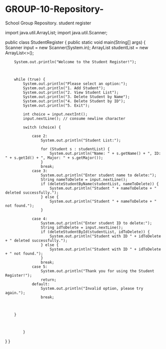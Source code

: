 # GROUP-10-Repository-
School Group Repository.
student register

import java.util.ArrayList;
import java.util.Scanner;

public class StudentRegister {
    public static void main(String[] args) {
        Scanner input = new Scanner(System.in);
        ArrayList<Student> studentList = new ArrayList<>();

        System.out.println("Welcome to the Student Register!");

        

        while (true) {
            System.out.println("Please select an option:");
            System.out.println("1. Add Student");
            System.out.println("2. View Student List");
            System.out.println("3. Delete Student by Name");
            System.out.println("4. Delete Student by ID");
            System.out.println("5. Exit");

            int choice = input.nextInt();
            input.nextLine(); // consume newline character

            switch (choice) {
    
                case 2:
                    System.out.println("Student List:");

                    for (Student s : studentList) {
                        System.out.println("Name: " + s.getName() + ", ID: " + s.getId() + ", Major: " + s.getMajor());
                    }
                    break;
                case 3:
                    System.out.println("Enter student name to delete:");
                    String nameToDelete = input.nextLine();
                    if (deleteStudentByName(studentList, nameToDelete)) {
                        System.out.println("Student " + nameToDelete + " deleted successfully.");
                    } else {
                        System.out.println("Student " + nameToDelete + " not found.");
                    }

                case 4:
                    System.out.println("Enter student ID to delete:");
                    String idToDelete = input.nextLine();
                    if (deleteStudentById(studentList, idToDelete)) {
                        System.out.println("Student with ID " + idToDelete + " deleted successfully.");
                    } else {
                        System.out.println("Student with ID " + idToDelete + " not found.");
                    }
                    break;
                case 5:
                    System.out.println("Thank you for using the Student Register!");
                    return;
                default:
                    System.out.println("Invalid option, please try again.");
                    break;



        }
  
  
  
            }
    
  
  }
}  
